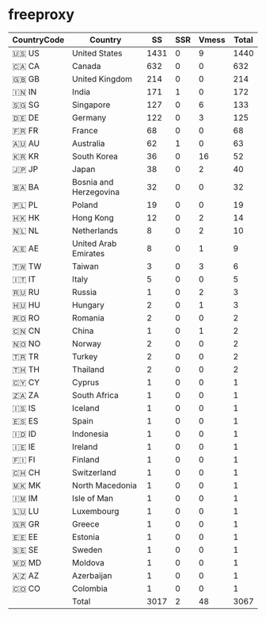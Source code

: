 # freeproxy

|CountryCode|Country|SS|SSR|Vmess|Total|
|  ----  | ----  |  ----  | ----  |  ----  | ----  |
|🇺🇸 US|United States|1431|0|9|1440|
|🇨🇦 CA|Canada|632|0|0|632|
|🇬🇧 GB|United Kingdom|214|0|0|214|
|🇮🇳 IN|India|171|1|0|172|
|🇸🇬 SG|Singapore|127|0|6|133|
|🇩🇪 DE|Germany|122|0|3|125|
|🇫🇷 FR|France|68|0|0|68|
|🇦🇺 AU|Australia|62|1|0|63|
|🇰🇷 KR|South Korea|36|0|16|52|
|🇯🇵 JP|Japan|38|0|2|40|
|🇧🇦 BA|Bosnia and Herzegovina|32|0|0|32|
|🇵🇱 PL|Poland|19|0|0|19|
|🇭🇰 HK|Hong Kong|12|0|2|14|
|🇳🇱 NL|Netherlands|8|0|2|10|
|🇦🇪 AE|United Arab Emirates|8|0|1|9|
|🇹🇼 TW|Taiwan|3|0|3|6|
|🇮🇹 IT|Italy|5|0|0|5|
|🇷🇺 RU|Russia|1|0|2|3|
|🇭🇺 HU|Hungary|2|0|1|3|
|🇷🇴 RO|Romania|2|0|0|2|
|🇨🇳 CN|China|1|0|1|2|
|🇳🇴 NO|Norway|2|0|0|2|
|🇹🇷 TR|Turkey|2|0|0|2|
|🇹🇭 TH|Thailand|2|0|0|2|
|🇨🇾 CY|Cyprus|1|0|0|1|
|🇿🇦 ZA|South Africa|1|0|0|1|
|🇮🇸 IS|Iceland|1|0|0|1|
|🇪🇸 ES|Spain|1|0|0|1|
|🇮🇩 ID|Indonesia|1|0|0|1|
|🇮🇪 IE|Ireland|1|0|0|1|
|🇫🇮 FI|Finland|1|0|0|1|
|🇨🇭 CH|Switzerland|1|0|0|1|
|🇲🇰 MK|North Macedonia|1|0|0|1|
|🇮🇲 IM|Isle of Man|1|0|0|1|
|🇱🇺 LU|Luxembourg|1|0|0|1|
|🇬🇷 GR|Greece|1|0|0|1|
|🇪🇪 EE|Estonia|1|0|0|1|
|🇸🇪 SE|Sweden|1|0|0|1|
|🇲🇩 MD|Moldova|1|0|0|1|
|🇦🇿 AZ|Azerbaijan|1|0|0|1|
|🇨🇴 CO|Colombia|1|0|0|1|
||Total|3017|2|48|3067|
